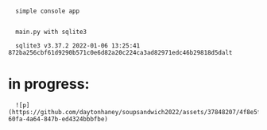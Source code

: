 #
      simple console app
      

      main.py with sqlite3

      sqlite3 v3.37.2 2022-01-06 13:25:41 872ba256cbf61d9290b571c0e6d82a20c224ca3ad82971edc46b29818d5dalt

# in progress:
      
      ![p](https://github.com/daytonhaney/soupsandwich2022/assets/37848207/4f8e5f02-60fa-4a64-847b-ed4324bbbfbe)
